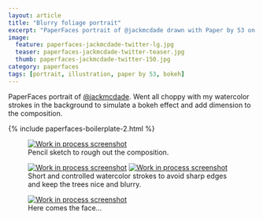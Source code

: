 ```yaml
---
layout: article
title: "Blurry foliage portrait"
excerpt: "PaperFaces portrait of @jackmcdade drawn with Paper by 53 on an iPad."
image: 
  feature: paperfaces-jackmcdade-twitter-lg.jpg
  teaser: paperfaces-jackmcdade-twitter-teaser.jpg
  thumb: paperfaces-jackmcdade-twitter-150.jpg
category: paperfaces
tags: [portrait, illustration, paper by 53, bokeh]
---
```


PaperFaces portrait of [@jackmcdade](http://twitter.com/jackmcdade). Went all choppy with my watercolor strokes in the background to simulate a bokeh effect and add dimension to the composition.

{% include paperfaces-boilerplate-2.html %}

<figure>
	<a href="{{ site.url }}/images/paperfaces-jackmcdade-process-1-lg.jpg"><img src="{{ site.url }}/images/paperfaces-jackmcdade-process-1-600.jpg" alt="Work in process screenshot"></a>
	<figcaption>Pencil sketch to rough out the composition.</figcaption>
</figure>

<figure class="half">
	<a href="{{ site.url }}/images/paperfaces-jackmcdade-process-2-lg.jpg"><img src="{{ site.url }}/images/paperfaces-jackmcdade-process-2-600.jpg" alt="Work in process screenshot"></a>
	<a href="{{ site.url }}/images/paperfaces-jackmcdade-process-3-lg.jpg"><img src="{{ site.url }}/images/paperfaces-jackmcdade-process-3-600.jpg" alt="Work in process screenshot"></a>
	<figcaption>Short and controlled watercolor strokes to avoid sharp edges and keep the trees nice and blurry.</figcaption>
</figure>

<figure>
	<a href="{{ site.url }}/images/paperfaces-jackmcdade-process-4-lg.jpg"><img src="{{ site.url }}/images/paperfaces-jackmcdade-process-4-600.jpg" alt="Work in process screenshot"></a>
	<figcaption>Here comes the face…</figcaption>
</figure>
